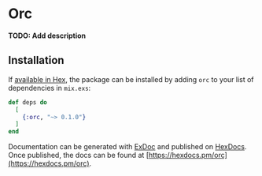 # Orc

**TODO: Add description**

## Installation

If [available in Hex](https://hex.pm/docs/publish), the package can be installed
by adding `orc` to your list of dependencies in `mix.exs`:

```elixir
def deps do
  [
    {:orc, "~> 0.1.0"}
  ]
end
```

Documentation can be generated with [ExDoc](https://github.com/elixir-lang/ex_doc)
and published on [HexDocs](https://hexdocs.pm). Once published, the docs can
be found at [https://hexdocs.pm/orc](https://hexdocs.pm/orc).

